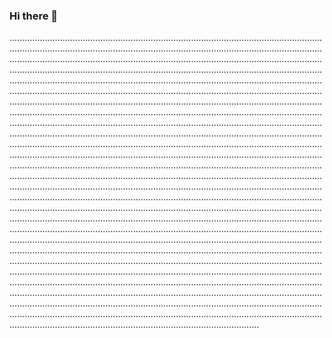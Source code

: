 ### Hi there 👋

.......................................................................................................................................................................................................................................................................................................................................................................................................................................................................................................................................................................................................................................................................................................................................................................................................................................................................................................................................................................................................................................................................................................................................................................................................................................................................................................................................................................................................................................................................................................................................................................................................................................................................................................................................................................................................................................................................................................................................................................................................................................................................................................................................................................................................................................................................................................................................................................................................................................................................................................................................................................................................................................................................................................................................................................................................................................................................................................................................................................................................................................................................................................................................................................................................................................................................................................................................................................................................................................................................................................................................................................................